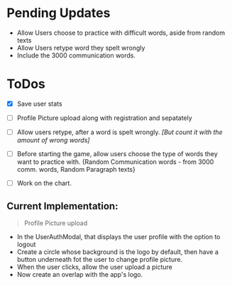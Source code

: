 # Pending Updates
- Allow Users choose to practice with difficult words, aside from random texts
- Allow Users retype word they spelt wrongly
- Include the 3000 communication words.

# ToDos
- [x] Save user stats
- [ ] Profile Picture upload along with registration and sepatately
- [ ] Allow users retype, after a word is spelt wrongly. *[But count it with the amount of wrong words]*
- [ ] Before starting the game, allow users choose the type of words they want to practice with. {Random Communication words - from 3000 comm. words, Random Paragraph texts}
- [ ] Work on the chart.


## Current Implementation:
> Profile Picture upload
- In the UserAuthModal, that displays the user profile with the option to logout
- Create a circle whose background is the logo by default, then have a button underneath fot the user to change profile picture.
- When the user clicks, allow the user upload a picture
- Now create an overlap with the app's logo.
